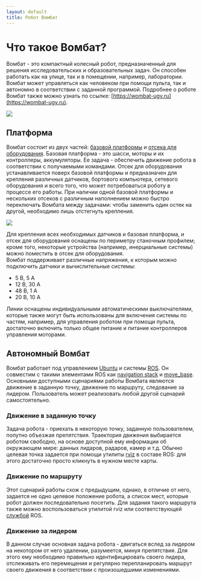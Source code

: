 ```yaml
---
layout: default
title: Робот Вомбат
---
```


# Что такое Вомбат?

Вомбат - это компактный колесный робот, предназначенный для решения исследовательских и образовательных задач. Он способен работать как на улице, так и в помещении, например, лаборатории. Вомбат может управляться как человеком при помощи пульта, так и автономно в соответствии с заданной программой. Подробнее о роботе Вомбат также можно узнать по ссылке: [https://wombat-ugv.ru](https://wombat-ugv.ru).

<div style="display:inline-block">
<img class="scalable" style="margin: auto" src="/wombat-robot/assets/images/wombats.jpg">
</div>

## Платформа

Вомбат состоит из двух частей: [базовой платформы](/wombat-robot/docs/about/chassis.html) и [отсека для оборудования](/wombat-robot/docs/about/user_space.html). Базовая платформа - это шасси, моторы и их контроллеры, аккумуляторы. Ее задача - обеспечить движение робота в соответствии с получаемыми командами. Отсек для оборудования  устанавливается поверх базовой платформы и предназначен для крепления различных датчиков, бортового компьютера, сетевого оборудования и всего того, что может потребоваться роботу в процессе его работы. При наличии одной базовой платформы и нескольких отсеков с различным наполнением можно быстро переключать Вомбата между задачами: чтобы заменить один остек на другой, необходимо лишь отстегнуть крепления.

<div style="display:inline-block">
<img class="scalable" style="margin: auto" src="/wombat-robot/assets/images/equipment.jpg">
</div>

Для крепления всех необходимых датчиков и базовая платформа, и отсек для оборудования оснащены по периметру станочным профилем; кроме того, некоторые устройства (например, инерциальные системы) можно поместить в отсек для оборудования.  
Вомбат поддерживает различные напряжения, к которым можно подключить датчики и вычислительные системы:  
* 5 В, 5 А  
* 12 В, 30 А   
* 48 В, 1 А  
* 20 В, 10 А  

Линии оснащены индивидуальными автоматическими выключателями, которые также могут быть использованы для включения системы по частям, например, для управления роботом при помощи пульта, достаточно включить только общее питание и питание контроллеров управления моторами.  

## Автономный Вомбат

Вомбат работает под управлением [Ubuntu](https://www.ubuntu.com/) и системы [ROS](http://www.ros.org/). Он совместим с такими элементами ROS как [navigation stack](http://wiki.ros.org/navigation) и [move_base](http://wiki.ros.org/move_base). Основными доступными сценариями работы Вомбата являются движение в заданную точку, движение по маршруту, следование за лидером. Пользователь может реализовать любой другой сценарий самостоятельно.  

### Движение в заданную точку
Задача робота - приехать в некоторую точку, заданную пользователем, попутно объезжая препятствия. Траектория движения выбирается роботом свободно, на основе доступной ему информации об окружающем мире: данных лидаров, радаров, камер и т.д. Обычно целевая точка задается при помощи утилиты [rviz](http://wiki.ros.org/rviz) в составе ROS: для этого достаточно просто кликнуть в нужном месте карты.  

### Движение по маршруту
Этот сценарий работы схож с предыдущим, однако, в отличие от него, задается не одно целевое положение робота, а список мест, которые робот должен последовательно посетить. Для задания такого маршрута также можно воспользоваться утилитой rviz или соответствующей [службой](http://wiki.ros.org/Services) ROS.  

### Движение за лидером
В данном случае основная задача робота - двигаться вслед за лидером на некотором от него удалении, разумеется, минуя препятствия. Для этого ему необходимо правильно идентифицировать своего лидера, отслеживать его перемещения и регулярно перепланировать маршрут своего движения в соответствии с произошедшими изменениями.
